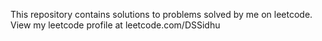 This repository contains solutions to problems solved by me on leetcode.
View my leetcode profile at leetcode.com/DSSidhu
